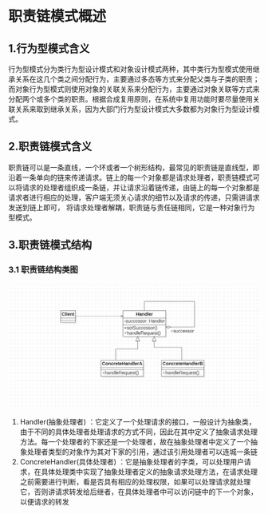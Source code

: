 # 职责链模式概述

## 1.行为型模式含义

行为型模式分为类行为型设计模式和对象设计模式两种，其中类行为型模式使用继承关系在这几个类之间分配行为，主要通过多态等方式来分配父类与子类的职责；
而对象行为型模式则使用对象的关联关系来分配行为，主要通过对象关联等方式来分配两个或多个类的职责。根据合成复用原则，在系统中复用功能时要尽量使用关联关系来取到继承关系，因为大部门行为型设计模式大多数都为对象行为型设计模式。

## 2.职责链模式含义

职责链可以是一条直线，一个环或者一个树形结构，最常见的职责链是直线型，即沿着一条单向的链来传递请求。链上的每一个对象都是请求处理者，职责链模式可以将请求的处理者组织成一条链，并让请求沿着链传递，由链上的每一个对象都是请求者进行相应的处理，客户端无须关心请求的细节以及请求的传递，只需讲请求发送到链上即可，
将请求处理者解耦，职责链与责任链相同，它是一种对象行为型模式。

## 3.职责链模式结构

### 3.1 职责链结构类图

![img.png](img/ChainThought.png)

1. Handler(抽象处理者)
   ：它定义了一个处理请求的接口，一般设计为抽象类，由于不同的具体处理者处理请求的方式不同，因此在其中定义了抽象请求处理方法。每一个处理者的下家还是一个处理者，故在抽象处理者中定义了一个抽象处理者类型的对象作为其对下家的引用，通过该引用处理者可以连城一条链
2. ConcreteHandler(具体处理者)
   ：它是抽象处理者的字类，可以处理用户请求，在具体处理类中实现了抽象处理者定义的抽象请求处理方法，在请求处理之前需要进行判断，看是否具有相应的处理权限，如果可以处理请求就处理它，否则讲请求转发给后继者，在具体处理者中可以访问链中的下一个对象，以便请求的转发

